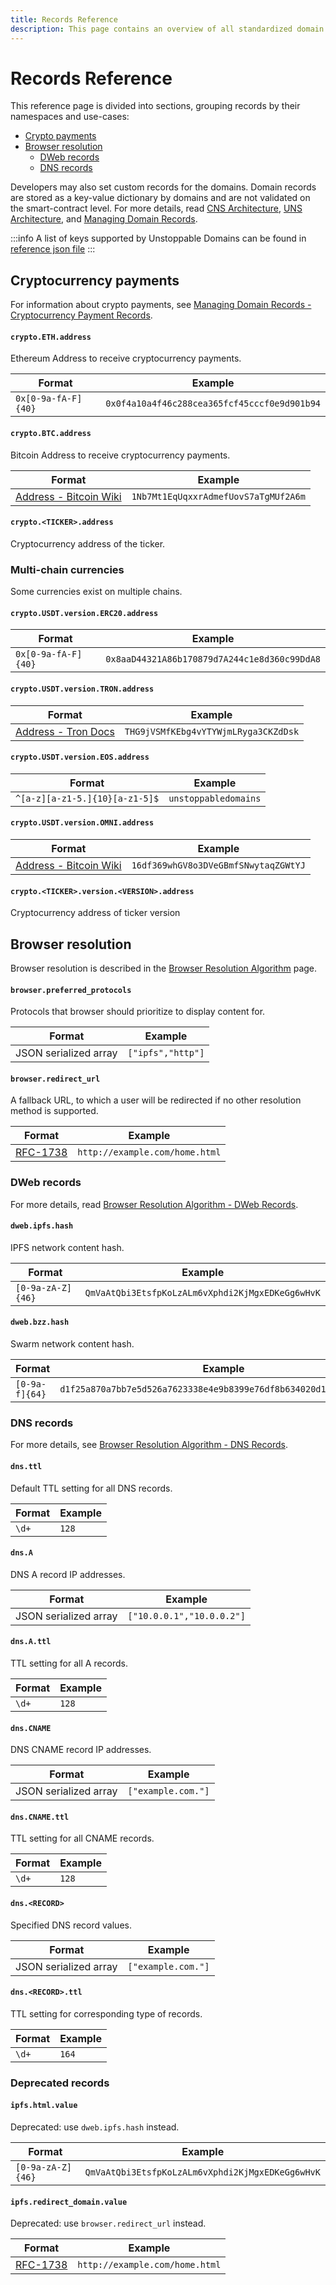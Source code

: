 ```yaml
---
title: Records Reference
description: This page contains an overview of all standardized domain records. It covers crypto payments and browser resolution for DWeb and DNS.
---
```


# Records Reference

This reference page is divided into sections, grouping records by their namespaces and use-cases:

* [Crypto payments](#cryptocurrency-payments)
* [Browser resolution](d#browser-resolution)
  * [DWeb records](#dweb-records)
  * [DNS records](#dns-records)

Developers may also set custom records for the domains. Domain records are stored as a key-value dictionary by domains and are not validated on the smart-contract level. For more details, read [CNS Architecture](cns-architecture-overview.md), [UNS Architecture](uns-architecture-overview.md), and [Managing Domain Records](../../manage-domains/managing-domain-records.md).

:::info
A list of keys supported by Unstoppable Domains can be found in [reference json file](https://github.com/unstoppabledomains/dot-crypto/blob/master/src/supported-keys/supported-keys.json)
:::

## Cryptocurrency payments

For information about crypto payments, see [Managing Domain Records - Cryptocurrency Payment Records](../../manage-domains/managing-domain-records.md#crypto-payment-records).

#### `crypto.ETH.address`

Ethereum Address to receive cryptocurrency payments.

| Format              | Example                                      |
| ------------------- | -------------------------------------------- |
| `0x[0-9a-fA-F]{40}` | `0x0f4a10a4f46c288cea365fcf45cccf0e9d901b94` |

#### `crypto.BTC.address`

Bitcoin Address to receive cryptocurrency payments.

| Format                                                                                                                                       | Example                              |
| -------------------------------------------------------------------------------------------------------------------------------------------- | ------------------------------------ |
| [Address - Bitcoin Wiki](https://en.bitcoin.it/wiki/Address#:\~:text=A%20Bitcoin%20address%2C%20or%20simply,by%20any%20user%20of%20Bitcoin.) | `1Nb7Mt1EqUqxxrAdmefUovS7aTgMUf2A6m` |

#### `crypto.<TICKER>.address`

Cryptocurrency address of the ticker.

### Multi-chain currencies

Some currencies exist on multiple chains.

#### `crypto.USDT.version.ERC20.address`

| Format              | Example                                      |
| ------------------- | -------------------------------------------- |
| `0x[0-9a-fA-F]{40}` | `0x8aaD44321A86b170879d7A244c1e8d360c99DdA8` |

#### `crypto.USDT.version.TRON.address`

| Format                                                                             | Example                              |
| ---------------------------------------------------------------------------------- | ------------------------------------ |
| [Address - Tron Docs](https://developers.tron.network/docs/account#address-format) | `THG9jVSMfKEbg4vYTYWjmLRyga3CKZdDsk` |

#### `crypto.USDT.version.EOS.address`

| Format                         | Example              |
| ------------------------------ | -------------------- |
| `^[a-z][a-z1-5.]{10}[a-z1-5]$` | `unstoppabledomains` |

#### `crypto.USDT.version.OMNI.address`

| Format                                                                                                                                       | Example                              |
| -------------------------------------------------------------------------------------------------------------------------------------------- | ------------------------------------ |
| [Address - Bitcoin Wiki](https://en.bitcoin.it/wiki/Address#:\~:text=A%20Bitcoin%20address%2C%20or%20simply,by%20any%20user%20of%20Bitcoin.) | `16df369whGV8o3DVeGBmfSNwytaqZGWtYJ` |

#### `crypto.<TICKER>.version.<VERSION>.address`

Cryptocurrency address of ticker version

## Browser resolution

Browser resolution is described in the [Browser Resolution Algorithm](../../developer-toolkit/resolve-domains-browser/browser-resolution-algorithm.md) page.

#### `browser.preferred_protocols`

Protocols that browser should prioritize to display content for.

| Format                | Example           |
| --------------------- | ----------------- |
| JSON serialized array | `["ipfs","http"]` |

#### `browser.redirect_url`

A fallback URL, to which a user will be redirected if no other resolution method is supported.

| Format                                          | Example                        |
| ----------------------------------------------- | ------------------------------ |
| [RFC-1738](https://tools.ietf.org/html/rfc1738) | `http://example.com/home.html` |

### DWeb records

For more details, read [Browser Resolution Algorithm - DWeb Records](../../developer-toolkit/resolve-domains-browser/browser-resolution-algorithm.md#distributed-web-records).

#### `dweb.ipfs.hash`

IPFS network content hash.

| Format            | Example                                          |
| ----------------- | ------------------------------------------------ |
| `[0-9a-zA-Z]{46}` | `QmVaAtQbi3EtsfpKoLzALm6vXphdi2KjMgxEDKeGg6wHvK` |

#### `dweb.bzz.hash`

Swarm network content hash.

| Format         | Example                                                            |
| -------------- | ------------------------------------------------------------------ |
| `[0-9a-f]{64}` | `d1f25a870a7bb7e5d526a7623338e4e9b8399e76df8b634020d11d969594f24a` |

### DNS records

For more details, see [Browser Resolution Algorithm - DNS Records](../../developer-toolkit/resolve-domains-browser/browser-resolution-algorithm.md#dns-records).

#### `dns.ttl`

Default TTL setting for all DNS records.

| Format | Example |
| ------ | ------- |
| `\d+`  | `128`   |

#### `dns.A`

DNS A record IP addresses.

| Format                | Example                   |
| --------------------- | ------------------------- |
| JSON serialized array | `["10.0.0.1","10.0.0.2"]` |

#### `dns.A.ttl`

TTL setting for all A records.

| Format | Example |
| ------ | ------- |
| `\d+`  | `128`   |

#### `dns.CNAME`

DNS CNAME record IP addresses.

| Format                | Example            |
| --------------------- | ------------------ |
| JSON serialized array | `["example.com."]` |

#### `dns.CNAME.ttl`

TTL setting for all CNAME records.

| Format | Example |
| ------ | ------- |
| `\d+`  | `128`   |

#### `dns.<RECORD>`

Specified DNS record values.

| Format                | Example            |
| --------------------- | ------------------ |
| JSON serialized array | `["example.com."]` |

#### `dns.<RECORD>.ttl`

TTL setting for corresponding type of records.

| Format | Example |
| ------ | ------- |
| `\d+`  | `164`   |

### Deprecated records

#### `ipfs.html.value`

Deprecated: use `dweb.ipfs.hash` instead.

| Format            | Example                                          |
| ----------------- | ------------------------------------------------ |
| `[0-9a-zA-Z]{46}` | `QmVaAtQbi3EtsfpKoLzALm6vXphdi2KjMgxEDKeGg6wHvK` |

#### `ipfs.redirect_domain.value`

Deprecated: use `browser.redirect_url` instead.

| Format                                          | Example                        |
| ----------------------------------------------- | ------------------------------ |
| [RFC-1738](https://tools.ietf.org/html/rfc1738) | `http://example.com/home.html` |

